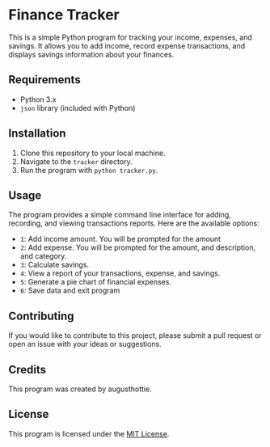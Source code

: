 # Finance Tracker

This is a simple Python program for tracking your income, expenses, and savings. It allows you to add income, record expense transactions, and displays savings information about your finances.

## Requirements

- Python 3.x
- `json` library (included with Python)

## Installation

1. Clone this repository to your local machine.
2. Navigate to the `tracker` directory.
3. Run the program with `python tracker.py`.

## Usage

The program provides a simple command line interface for adding, recording, and viewing transactions reports. Here are the available options:

- `1`: Add income amount. You will be prompted for the amount
- `2`: Add expense. You will be prompted for the amount, and description, and category.
- `3`: Calculate savings.
- `4`: View a report of your transactions, expense, and savings.
- `5`: Generate a pie chart of financial expenses.
- `6`: Save data and exit program

## Contributing

If you would like to contribute to this project, please submit a pull request or open an issue with your ideas or suggestions.

## Credits

This program was created by augusthottie. 
## License

This program is licensed under the [MIT License](https://opensource.org/licenses/MIT).

